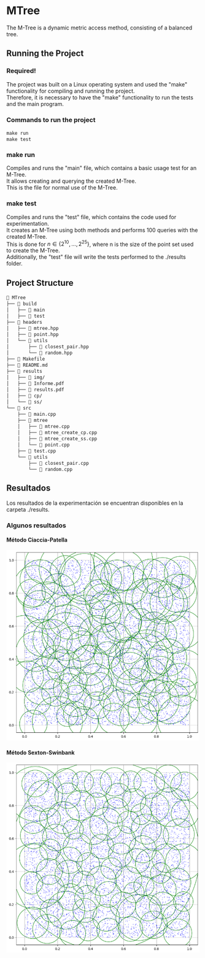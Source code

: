 # MTree

The M-Tree is a dynamic metric access method, consisting of a balanced tree.

## Running the Project
### Required!
The project was built on a Linux operating system and used the "make" functionality for compiling and running the project.  
Therefore, it is necessary to have the "make" functionality to run the tests and the main program.

### Commands to run the project

    make run
    make test

### make run
Compiles and runs the "main" file, which contains a basic usage test for an M-Tree.  
It allows creating and querying the created M-Tree.  
This is the file for normal use of the M-Tree.

### make test
Compiles and runs the "test" file, which contains the code used for experimentation.  
It creates an M-Tree using both methods and performs 100 queries with the created M-Tree.  
This is done for $n \in \{2^{10},...,2^{25}\}$, where n is the size of the point set used to create the M-Tree.  
Additionally, the "test" file will write the tests performed to the ./results folder.

## Project Structure    



     MTree
    ├──  build
    │   ├──  main
    │   ├──  test
    ├──  headers
    │   ├──  mtree.hpp
    │   ├──  point.hpp
    │   └──  utils
    │       ├──  closest_pair.hpp
    │       └──  random.hpp
    ├──  Makefile
    ├──  README.md
    ├──  results
    │   ├──  img/
    │   ├──  Informe.pdf
    │   ├──  results.pdf
    │   ├──  cp/
    │   └──  ss/
    └── 󱧼 src
        ├──  main.cpp
        ├──  mtree
        │   ├──  mtree.cpp
        │   ├──  mtree_create_cp.cpp
        │   ├──  mtree_create_ss.cpp
        │   └──  point.cpp
        ├──  test.cpp
        └──  utils
            ├──  closest_pair.cpp
            └──  random.cpp




## Resultados
Los resultados de la experimentación se encuentran disponibles en la carpeta ./results.

### Algunos resultados 

#### Método Ciaccia-Patella 
![Alt](./results/img/cp_13.png)


#### Método Sexton-Swinbank 
![Alt](./results/img/ss_13.png)

